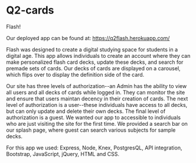 # Q2-cards
Flash!

Our deployed app can be found at: https://q2flash.herokuapp.com/

Flash was designed to create a digital studying space for students in a digital age. This app allows individuals to create an account where they can make personalized flash card decks, update these decks, and search for premade sets of cards. Our decks of cards are displayed on a carousel, which flips over to display the definition side of the card.

Our site has three levels of authorization--an Admin has the ability to view all users and all decks of cards while logged in. They can monitor the site and ensure that users maintan decency in their creation of cards. The next level of authorization is a user--these individuals have access to all decks, but can only update and delete their own decks. The final level of authorization is a guest. We wanted our app to accessible to individuals who are just visiting the site for the first time. We provided a search bar on our splash page, where guest can search various subjects for sample decks.

For this app we used: Express, Node, Knex, PostgresQL, API integration, Bootstrap, JavaScript, jQuery, HTML and CSS.


